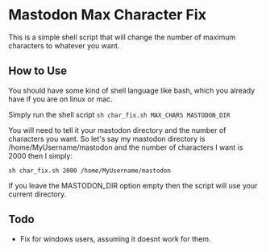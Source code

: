 # Mastodon Max Character Fix
This is a simple shell script that will change the number of maximum characters to whatever you want.

## How to Use
You should have some kind of shell language like bash, which you already have if you are on linux or mac.

Simply run the shell script `sh char_fix.sh MAX_CHARS MASTODON_DIR`

You will need to tell it your mastodon directory and the number of characters you want. So let's say my mastodon directory is /home/MyUsername/mastodon and the number of characters I want is 2000 then I simply:

```
sh char_fix.sh 2000 /home/MyUsername/mastodon
```

If you leave the MASTODON_DIR option empty then the script will use your current directory.

## Todo
- Fix for windows users, assuming it doesnt work for them.
